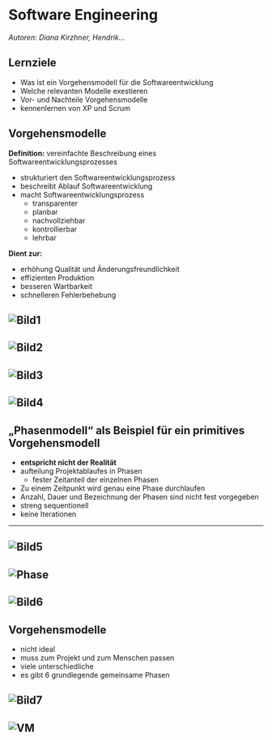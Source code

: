 # Software Engineering  
_Autoren: Diana Kirzhner, Hendrik..._

## Lernziele  
* Was ist ein Vorgehensmodell für die Softwareentwicklung  
* Welche relevanten Modelle exestieren
* Vor- und Nachteile Vorgehensmodelle
* kennenlernen von XP und Scrum  

## Vorgehensmodelle  
**Definition:** vereinfachte Beschreibung eines Softwareentwicklungsprozesses  
* strukturiert den Softwareentwicklungsprozess
* beschreibt Ablauf Softwareentwicklung
* macht Softwareentwicklungsprozess  
   * transparenter  
   * planbar   
   * nachvollziehbar  
   * kontrollierbar  
   * lehrbar  

**Dient zur:**
* erhöhung Qualität und Änderungsfreundlichkeit
* effizienten Produktion  
* besseren Wartbarkeit  
* schnelleren Fehlerbehebung  

![Bild1](/VL_2_Part1/Bild1.jpg?raw=true "Einfaches Vorgehensmodell")
-----------------------------------------------------------------------------------------------------------------
![Bild2](/VL_2_Part1/Bilder_VL2/Bild2.jpg?raw=true "Verbesertes Vorgehensmodell")
-----------------------------------------------------------------------------------------------------------------
![Bild3](/VL_2_Part1/Bilder_VL2/Bild3.jpg?raw=true "Noch besseres Vorgehensmodell")
-----------------------------------------------------------------------------------------------------------------
![Bild4](/VL_2_Part1/Bilder_VL2/Bild4.jpg?raw=true "Noch besseres Vorgehensmodell")
-----------------------------------------------------------------------------------------------------------------

## „Phasenmodell“ als Beispiel für ein primitives Vorgehensmodell  
* **entspricht nicht der Realität**
* aufteilung Projektablaufes in Phasen  
   * fester Zeitanteil der einzelnen Phasen
* Zu einem Zeitpunkt wird genau eine Phase durchlaufen  
* Anzahl, Dauer und Bezeichnung der Phasen sind nicht fest vorgegeben  
* streng sequentionell  
* keine Iterationen  
-----------------------------------------------------------------------------------------------------------------
![Bild5](/VL_2_Part1/Bilder_VL2/Bild5.jpg?raw=true "Phasenmodell")
-----------------------------------------------------------------------------------------------------------------
![Phase](/VL_2_Part1/Bilder_VL2/Phase.jpg?raw=true "Phase")
-----------------------------------------------------------------------------------------------------------------
![Bild6](/VL_2_Part1/Bilder_VL2/Bild6.jpg?raw=true "Phase_Bild")
-----------------------------------------------------------------------------------------------------------------

## Vorgehensmodelle

* nicht ideal
* muss zum Projekt und zum Menschen passen
* viele unterschiedliche 
* es gibt 6 grundlegende gemeinsame Phasen

![Bild7](/VL_2_Part1/Bilder_VL2/Bild7.jpg?raw=true "Phasen der Softwaretechnik: Wasserfallmodell")
----------------------------------------------------------------------------------------------------------------
![VM](/VL_2_Part1/Bilder_VL2/VM.jpg?raw=true "Vorgehensmodell")
-----------------------------------------------------------------------------------------------------------------
